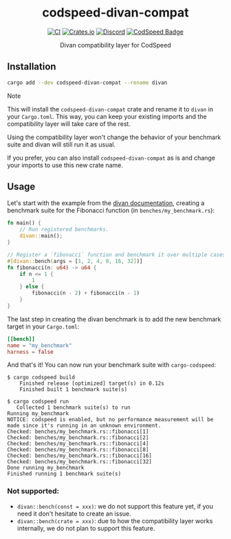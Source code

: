 <div align="center">
<h1>codspeed-divan-compat</h1>

[![CI](https://github.com/CodSpeedHQ/codspeed-rust/actions/workflows/ci.yml/badge.svg?branch=main)](https://github.com/CodSpeedHQ/codspeed-rust/actions/workflows/ci.yml)
[![Crates.io](https://img.shields.io/crates/v/codspeed-divan-compat)](https://crates.io/crates/codspeed-divan-compat)
[![Discord](https://img.shields.io/badge/chat%20on-discord-7289da.svg)](https://discord.com/invite/MxpaCfKSqF)
[![CodSpeed Badge](https://img.shields.io/endpoint?url=https://codspeed.io/badge.json)](https://codspeed.io/CodSpeedHQ/codspeed-rust)

Divan compatibility layer for CodSpeed

</div>

## Installation

```sh
cargo add --dev codspeed-divan-compat --rename divan
```

> [!NOTE]
> This will install the `codspeed-divan-compat` crate and rename it to `divan` in your `Cargo.toml`.
> This way, you can keep your existing imports and the compatibility layer will take care of the rest.
>
> Using the compatibility layer won't change the behavior of your benchmark suite and divan will still run it as usual.
>
> If you prefer, you can also install `codspeed-divan-compat` as is and change your imports to use this new crate name.

## Usage

Let's start with the example from the [divan documentation](https://docs.rs/divan/0.1.17/divan/index.html#getting-started),
creating a benchmark suite for the Fibonacci function (in `benches/my_benchmark.rs`):

```rust
fn main() {
    // Run registered benchmarks.
    divan::main();
}

// Register a `fibonacci` function and benchmark it over multiple cases.
#[divan::bench(args = [1, 2, 4, 8, 16, 32])]
fn fibonacci(n: u64) -> u64 {
    if n <= 1 {
        1
    } else {
        fibonacci(n - 2) + fibonacci(n - 1)
    }
}
```

The last step in creating the divan benchmark is to add the new benchmark target in your `Cargo.toml`:

```toml title="Cargo.toml"
[[bench]]
name = "my_benchmark"
harness = false
```

And that's it! You can now run your benchmark suite with `cargo-codspeed`:

```
$ cargo codspeed build
    Finished release [optimized] target(s) in 0.12s
    Finished built 1 benchmark suite(s)

$ cargo codspeed run
   Collected 1 benchmark suite(s) to run
Running my_benchmark
NOTICE: codspeed is enabled, but no performance measurement will be made since it's running in an unknown environment.
Checked: benches/my_benchmark.rs::fibonacci[1]
Checked: benches/my_benchmark.rs::fibonacci[2]
Checked: benches/my_benchmark.rs::fibonacci[4]
Checked: benches/my_benchmark.rs::fibonacci[8]
Checked: benches/my_benchmark.rs::fibonacci[16]
Checked: benches/my_benchmark.rs::fibonacci[32]
Done running my_benchmark
Finished running 1 benchmark suite(s)
```

### Not supported:

- `divan::bench(const = xxx)`: we do not support this feature yet, if you need it don't hesitate to create an issue.
- `divan::bench(crate = xxx)`: due to how the compatibility layer works internally, we do not plan to support this feature.
